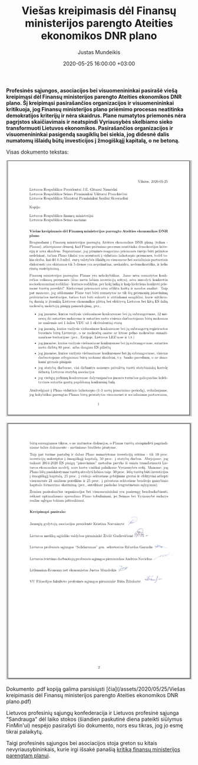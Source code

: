 ﻿---
title:  Viešas kreipimasis dėl Finansų ministerijos parengto Ateities ekonomikos DNR plano
date:  2020-05-25 16:00:00 +03:00
author:  Justas Mundeikis
layout:  post
comments:  true
citation:  false
permalink:  2020/05/24/PS-kreipimasis-del-FinMin-DNR-plano/
image:    /assets/2020/05/25/main.png
thumbnail:  /assets/2020/05/25/thumb.main.png
categories:
 - Ekonomika
tags:
 - Profesinės sąjungos
 - Ekonomikos skatinimas
---

**Profesinės sąjungos, asociacijos bei visuomenininkai pasirašė viešą kreipimąsi dėl Finansų ministerijos parengto Ateities ekonomikos DNR plano. Šį kreipimąsi pasirašančios organizacijos ir visuomenininkai kritikuoja, jog Finansų ministerijos plano priėmimo procesas neatitinka demokratijos kriterijų ir nėra skaidrus. Plane numatytos priemonės nėra pagrįstos skaičiavimais ir neatspindi Vyriausybės skelbiamo sieko transformuoti Lietuvos ekonomikos. Pasirašančios organizacijos ir visuomenininkai pasigendą saugiklių bei siekia, jog didesnė dalis numatomų išlaidų būtų investicijos į žmogiškąjį kapitalą, o ne betoną.**<!--more-->

Visas dokumento tekstas:

![](/assets/2020/05/25/page_1.png)

![](/assets/2020/05/25/page_2.png)

Dokumento .pdf kopiją galima parsisiųsti [čia](/assets/2020/05/25/Viešas kreipimasis dėl Finansų ministerijos parengto Ateities ekonomikos DNR plano.pdf)

Lietuvos profesinių sąjungų konfederacija ir Lietuvos profesinė sąjunga "Sandrauga" dėl laiko stokos (šiandien paskutinė diena pateikti siūlymus FinMin'ui) nespėjo pasirašyti šio dokumento, nors esu tikras, jog jo esmę tikrai palaikytų.

Taigi profesinės sąjungos bei asociacijos stoja greton su kitais nevyriausybininkais, kurie irgi išsakė panašią [kritiką finansų ministerijos parengtam planui](https://www.lrt.lt/naujienos/lietuvoje/2/1181191/nevyriausybininkai-baiminasi-kad-finansu-ministerijos-planas-nera-skaidrus-ir-demokratiskas).
